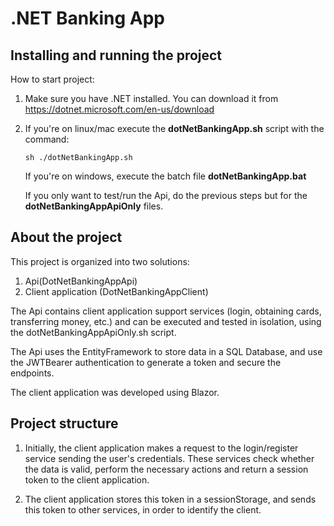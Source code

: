 # .NET Banking App

## Installing and running the project

How to start project:

1.  Make sure you have .NET installed. You can download it from https://dotnet.microsoft.com/en-us/download
2.  If you're on linux/mac execute the **dotNetBankingApp.sh** script with the command:

        sh ./dotNetBankingApp.sh

    If you're on windows, execute the batch file **dotNetBankingApp.bat**

    If you only want to test/run the Api, do the previous steps but for the **dotNetBankingAppApiOnly** files.

## About the project

This project is organized into two solutions:

1. Api(DotNetBankingAppApi)
2. Client application (DotNetBankingAppClient)

The Api contains client application support services (login, obtaining cards, transferring money, etc.) and can be executed and tested in isolation, using the dotNetBankingAppApiOnly.sh script.

The Api uses the EntityFramework to store data in a SQL Database, and use the JWTBearer authentication to generate a token and secure the endpoints.

The client application was developed using Blazor.

## Project structure

1. Initially, the client application makes a request to the login/register service sending the user's credentials. These services check whether the data is valid, perform the necessary actions and return a session token to the client application.

2. The client application stores this token in a sessionStorage, and sends this token to other services, in order to identify the client.
